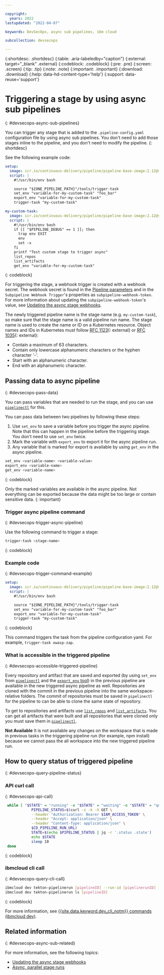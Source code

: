 ```yaml
---

copyright:
  years: 2022
lastupdated: "2022-04-07"

keywords: DevSecOps, async sub pipelines, ibm cloud

subcollection: devsecops

---
```


{:shortdesc: .shortdesc}
{:table: .aria-labeledby="caption"}
{:external: target="_blank" .external}
{:codeblock: .codeblock}
{:pre: .pre}
{:screen: .screen}
{:tip: .tip}
{:note: .note}
{:important: .important}
{:download: .download}
{:help: data-hd-content-type='help'}
{:support: data-reuse='support'}

# Triggering a stage by using async sub pipelines
{: #devsecops-async-sub-pipelines}

You can trigger any stage that is added to the  `.pipeline-config.yaml` configuration file by using async sub pipelines. You don't need to add those stages inline to the pipeline, and you don't need to modify the pipeline.
{: shortdesc}

See the following example code:

```yaml
setup:
  image: icr.io/continuous-delivery/pipeline/pipeline-base-image:2.12@sha256:ff4053b0bca784d6d105fee1d008cfb20db206011453071e86b69ca3fde706a4
  script: |
    #!/usr/bin/env bash

    source "${ONE_PIPELINE_PATH}"/tools/trigger-task
    set_env "variable-for-my-custom-task" "foo_bar"
    export_env "variable-for-my-custom-task"
    trigger-task "my-custom-task"

my-custom-task:
  image: icr.io/continuous-delivery/pipeline/pipeline-base-image:2.12@sha256:ff4053b0bca784d6d105fee1d008cfb20db206011453071e86b69ca3fde706a4
  script: |
    #!/usr/bin/env bash
    if [[ "$PIPELINE_DEBUG" == 1 ]]; then
      trap env EXIT
      env
      set -x
    fi
    printf "Test custom stage to trigger async"
    list_repos
    list_artifacts
    get_env "variable-for-my-custom-task"
```
{: codeblock}

For triggering the stage, a webhook trigger is created with a webhook secret. The webhook secret is found in the [Pipeline parameters](/docs/devsecops?topic=devsecops-cd-devsecops-pipeline-parm) and in the `Subpipeline Webhook Trigger`'s properties as `subpipeline-webhook-token`. For more information about updating the `subpipeline-webhook-token`'s value, see [Updating the async stage webhooks](/docs/devsecops?topic=devsecops-update-async-webhook).

The newly triggered pipeline name is the stage name (e.g. `my-custom-task`), so make sure that the stage name is a valid pipeline run name. The stage name is used to create the name or ID on a Kubernetes resource. Object names and IDs in Kubernetes must follow [RFC 1123](https://datatracker.ietf.org/doc/html/rfc1123){: external} or [RFC 1035](https://datatracker.ietf.org/doc/html/rfc1035){: external}:

* Contain a maximum of 63 characters.
* Contain only lowercase alphanumeric characters or the hyphen character '-'.
* Start with an alphanumeric character.
* End with an alphanumeric character.

## Passing data to async pipeline
{: #devsecops-pass-data}

You can pass variables that are needed to run the stage, and you can use [`pipelinectl`](/docs/devsecops?topic=devsecops-devsecops-pipelinectl) for this.

You can pass data between two pipelines by following these steps:
1. Use `set_env` to save a variable before you trigger the async pipeline. Note that this can happen in the pipeline before the triggering stage. You don't need to use `set_env` twice.
1. Mark the variable with `export_env` to export it for the async pipeline run.
1. Any variable that is marked for export is available by using `get_env` in the async pipeline.

```bash
set_env <variable-name> <variable-value>
export_env <variable-name>
get_env <variable-name>
```
{: codeblock}

Only the marked variables are available in the async pipeline. Not everything can be exported because the data might be too large or contain sensitive data.
{: important}

### Trigger async pipeline command
{: #devsecops-trigger-async-pipeline}

Use the following command to trigger a stage:

```bash
trigger-task <stage-name>
```
{: codeblock}

### Example code
{: #devsecops-trigger-command-example}

```yaml
setup:
  image: icr.io/continuous-delivery/pipeline/pipeline-base-image:2.12@sha256:ff4053b0bca784d6d105fee1d008cfb20db206011453071e86b69ca3fde706a4
  script: |
    #!/usr/bin/env bash

    source "${ONE_PIPELINE_PATH}"/tools/trigger-task
    set_env "variable-for-my-custom-task" "foo_bar"
    export_env "variable-for-my-custom-task"
    trigger-task "my-custom-task"
```
{: codeblock}

This command triggers the task from the pipeline configuration yaml. For example, `trigger-task owasp-zap`.

###  What is accessible in the triggered pipeline
{: #devsecops-accessible-triggered-pipeline}

Every repository and artifact that are saved and exported (by using `set_env` from [`pipelinectl`](/docs/devsecops?topic=devsecops-devsecops-pipelinectl) and the [`export_env` tool](/docs/devsecops?topic=devsecops-devsecops-async-stages)) in the previous pipeline are available in the new triggered async pipeline as well. Repositories are cloned with the commit in the previous pipeline into the same workspace-relative folders. The commit of repositories must be saved in `pipelinectl` for the pipeline to can be able to clone the same state of repository.

To get to repositories and artifacts use [`list_repos`](/docs/devsecops?topic=devsecops-devsecops-pipelinectl#list_repos) and [`list_artifacts`](/docs/devsecops?topic=devsecops-devsecops-pipelinectl#list_artifacts). You can get all artifacts that were built and all repositories that were cloned only you must save them in [`pipelinectl`](/docs/devsecops?topic=devsecops-devsecops-pipelinectl).

**Not Available**
It is not available any changes on the workspace that is made in previous tasks in the triggering pipeline run (for example, npm install) because we cannot pass the all workspace into the new triggered pipeline run.

## How to query status of triggered pipeline
{: #devsecops-query-pipeline-status}

### API curl call
{: #devsecops-api-call}

```sh
 while [ "$STATE" = "running" -o "$STATE" = "waiting" -o "$STATE" = "queued" -o "$STATE" = "pending" ]; do
            PIPELINE_STATUS=$(curl -s -k -X GET \
            --header "Authorization: Bearer $IAM_ACCESS_TOKEN" \
            --header "Accept: application/json" \
            --header "Content-Type: application/json" \
            $CD_PIPELINE_RUN_URL)
            STATE=$(echo $PIPELINE_STATUS | jq -r '.status .state')
            echo $STATE
            sleep 10
 done
```
{: codeblock}

### ibmcloud cli call
{: #devsecops-query-cli-call}

```bash
ibmcloud dev tekton-pipelinerun [pipelineID] --run-id [pipelinerunID] [--output JSON]
ibmcloud dev tekton-pipelinerun ls [pipelineID]
```
{: codeblock}

For more information, see [{{site.data.keyword.dev_cli_notm}} commands (ibmcloud dev)](/docs/cli?topic=cli-idt-cli#tekton-pipelinerun).

## Related information
{: #devsecops-async-sub-related}

For more information, see the following topics:
- [Updating the async stage webhooks](/docs/devsecops?topic=devsecops-update-async-webhook)
- [Async, parallel stage runs](/docs/devsecops?topic=devsecops-devsecops-async-stages)
